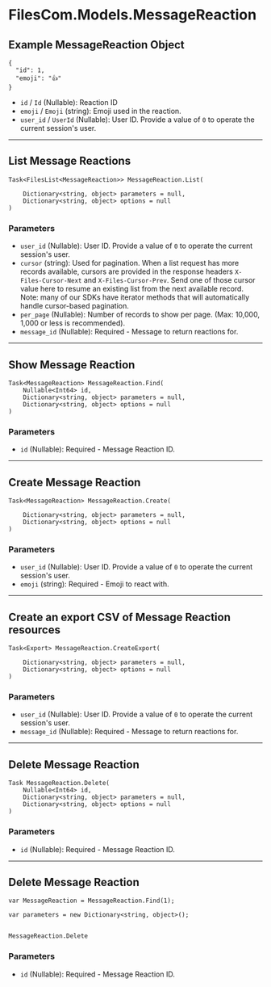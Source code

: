 # FilesCom.Models.MessageReaction

## Example MessageReaction Object

```
{
  "id": 1,
  "emoji": "👍"
}
```

* `id` / `Id`  (Nullable<Int64>): Reaction ID
* `emoji` / `Emoji`  (string): Emoji used in the reaction.
* `user_id` / `UserId`  (Nullable<Int64>): User ID.  Provide a value of `0` to operate the current session's user.


---

## List Message Reactions

```
Task<FilesList<MessageReaction>> MessageReaction.List(
    
    Dictionary<string, object> parameters = null,
    Dictionary<string, object> options = null
)
```

### Parameters

* `user_id` (Nullable<Int64>): User ID.  Provide a value of `0` to operate the current session's user.
* `cursor` (string): Used for pagination.  When a list request has more records available, cursors are provided in the response headers `X-Files-Cursor-Next` and `X-Files-Cursor-Prev`.  Send one of those cursor value here to resume an existing list from the next available record.  Note: many of our SDKs have iterator methods that will automatically handle cursor-based pagination.
* `per_page` (Nullable<Int64>): Number of records to show per page.  (Max: 10,000, 1,000 or less is recommended).
* `message_id` (Nullable<Int64>): Required - Message to return reactions for.


---

## Show Message Reaction

```
Task<MessageReaction> MessageReaction.Find(
    Nullable<Int64> id, 
    Dictionary<string, object> parameters = null,
    Dictionary<string, object> options = null
)
```

### Parameters

* `id` (Nullable<Int64>): Required - Message Reaction ID.


---

## Create Message Reaction

```
Task<MessageReaction> MessageReaction.Create(
    
    Dictionary<string, object> parameters = null,
    Dictionary<string, object> options = null
)
```

### Parameters

* `user_id` (Nullable<Int64>): User ID.  Provide a value of `0` to operate the current session's user.
* `emoji` (string): Required - Emoji to react with.


---

## Create an export CSV of Message Reaction resources

```
Task<Export> MessageReaction.CreateExport(
    
    Dictionary<string, object> parameters = null,
    Dictionary<string, object> options = null
)
```

### Parameters

* `user_id` (Nullable<Int64>): User ID.  Provide a value of `0` to operate the current session's user.
* `message_id` (Nullable<Int64>): Required - Message to return reactions for.


---

## Delete Message Reaction

```
Task MessageReaction.Delete(
    Nullable<Int64> id, 
    Dictionary<string, object> parameters = null,
    Dictionary<string, object> options = null
)
```

### Parameters

* `id` (Nullable<Int64>): Required - Message Reaction ID.


---

## Delete Message Reaction

```
var MessageReaction = MessageReaction.Find(1);

var parameters = new Dictionary<string, object>();


MessageReaction.Delete
```

### Parameters

* `id` (Nullable<Int64>): Required - Message Reaction ID.

